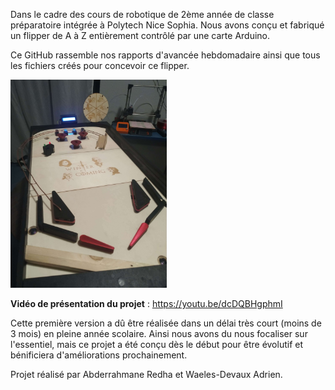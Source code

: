 Dans le cadre des cours de robotique de 2ème année de classe préparatoire intégrée à Polytech Nice Sophia. Nous avons conçu et fabriqué un flipper de A à Z entièrement contrôlé par une carte Arduino.  

Ce GitHub rassemble nos rapports d'avancée hebdomadaire ainsi que tous les fichiers créés pour concevoir ce flipper.


<img src="Flipper-version_actuelle.jpg" width="250">


**Vidéo de présentation du projet** : https://youtu.be/dcDQBHgphmI

Cette première version a dû être réalisée dans un délai très court (moins de 3 mois) en pleine année scolaire. Ainsi nous avons du nous focaliser sur l'essentiel, mais ce projet a été conçu dès le début pour être évolutif et bénificiera d'améliorations prochainement.


Projet réalisé par Abderrahmane Redha et Waeles-Devaux Adrien.
